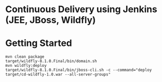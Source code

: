 Continuous Delivery using Jenkins (JEE, JBoss, Wildfly)
=========================================================================

# Getting Started

```
mvn clean package
target/wildfly-8.1.0.Final/bin/domain.sh
mvn wildfly:deploy
target/wildfly-8.1.0.Final/bin/jboss-cli.sh -c --command="deploy target/cd-wildfly-1.0.war --all-server-groups"
```

